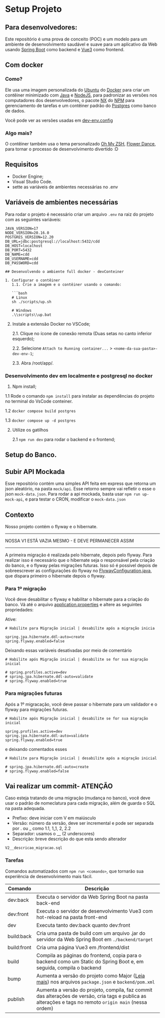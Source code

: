 # Setup Projeto

## Para desenvolvedores:

Este repositório é uma prova de conceito (POC) e um modelo para um ambiente de desenvolvimento saudável e suave para um aplicativo da Web usando [Spring Boot](https://spring.io/guides/gs/spring-boot) como backend e [Vue3](https://vuejs.org/) como frontend.

## Com docker
### Como?

Ele usa uma imagem personalizada do [Ubuntu](https://hub.docker.com/_/ubuntu) do [Docker](https://www.docker.com/) para criar um contêiner minimizado com [Java](https://www.java.com/en/) e [NodeJS](https://nodejs.org/en), para padronizar as versões nos computadores dos desenvolvedores, o pacote [NX](https://nx.dev/) do [NPM](https://www.npmjs.com/) para gerenciamento de tarefas e um contêiner padrão do [Postgres](https://hub.docker.com/_/postgres) como banco de dados.

Você pode ver as versões usadas em [dev-env.config](/dev-env.config)

### Algo mais?

O contêiner também usa o tema personalizado [Oh My ZSH](https://ohmyz.sh/), [Flower Dance](https://github.com/MarcyLeite/flower-dance-omzsh), para tornar o processo de desenvolvimento divertido :D

## Requisitos

- Docker Engine;
- Visual Studio Code.
- sette as variáveis de ambientes necessárias no .env

## Variáveis de ambientes necessárias

Para rodar o projeto é necessário criar um arquivo `.env` na raiz do projeto com as seguintes variáveis:

```
JAVA_VERSION=17
NODE_VERSION=20.16.0
POSTGRES_VERSION=12.20
DB_URL=jdbc:postgresql://localhost:5432/cdd
DB_HOST=localhost
DB_PORT=5432
DB_NAME=cdd
DB_USERNAME=cdd
DB_PASSWORD=cdd

## Desenvolvendo o ambiente full docker - devConteiner

1. Configurar o contêiner
   1.1. Crie a imagem e o contêiner usando o comando:

   ```bash
   # Linux
   sh ./scripts/up.sh
   
   # Windows
   .\\scripts\\up.bat
   ```

2. Instale a extensão Docker no VSCode;

   2.1. Clique no ícone de conexão remota (Duas setas no canto inferior esquerdo);

   2.2. Selecione `Attach to Running container...` > `<nome-da-sua-pasta>-dev-env-1`;

   2.3. Abra /root/app/.


### Desenvolvimento dev em localmente e postgresql no docker


1.  Npm install;

   1.1 Rode o comando `npm install` para instalar as dependências do projeto no terminal do VsCode conteiner.

   1.2 `docker compose build postgres`

   1.3 `docker compose up -d postgres`

2. Utilize os gatilhos

   2.1 `npm run dev` para rodar o backend e o frontend;


## Setup do Banco. 

## Subir API Mockada
Esse repositório contém uma simples API feita em express que retorna um json aleatório, na pasta `mock/api`. Esse retorno sempre vai refletir o 
esse o json `mock-data.json`. Para rodar a api mockada, basta usar `npm run up-mock-api`, e para testar o CRON, modificar o `mock-data.json`

## Contexto

Nosso projeto contém o flyway e o hibernate. 

*******
NOSSA V1 ESTÁ VAZIA MESMO - E DEVE PERMANECER ASSIM
*******

A primeira migração é realizada pelo hibernate, depois pelo flyway. 
Para realizar isso é necessário que o hibernate seja o responsável pela criação do banco, e o flyway pelas migrações futuras.
Isso só é possível depois de sobreescrever as configurações do flyway no [FlywayConfiguration.java](./backend/src/main/java/com/group/backend/config/FlywayConfiguration.java), que dispara primeiro o hibernate depois o flyway.

### Para 1º migração
Você deve desabilitar o flyway e habilitar o hibernate para a criação do banco.
Vá até o arquivo [application.properties](./backend/src/main/resources/application.properties) e altere as seguintes propriedades:

Ative:

```
# Habilite para Migração inicial | desabilite após a migração inicia

spring.jpa.hibernate.ddl-auto=create
spring.flyway.enabled=false
```

Deixando essas variáveis desativadas por meio de comentário

```
# Habilite após Migração inicial | desabilite se for sua migração inicial

# spring.profiles.active=dev
# spring.jpa.hibernate.ddl-auto=validate
# spring.flyway.enabled=true
```

### Para migrações futuras
Após a 1º migracação, você deve passar o hibernate para um validador e o flyway para migrações futuras.

```
# Habilite após Migração inicial | desabilite se for sua migração inicial 

spring.profiles.active=dev
spring.jpa.hibernate.ddl-auto=validate
spring.flyway.enabled=true
```

e deixando comentados esses 

```
# Habilite para Migração inicial | desabilite após a migração inicial 

# spring.jpa.hibernate.ddl-auto=create
# spring.flyway.enabled=false
```

## Vai realizar um commit- ATENÇÃO

Caso esteja tratando de uma migração (mudança no banco), você deve usar o padrão de nomeclatura para cada migração, além de guarda o SQL na pasta adequada. 

* Prefixo: deve iniciar com V em maiúsculo
* Versão: número da versão, deve ser incremental e pode ser separada por . ou _ como 1.1, 1_1, 2, 2.2
* Separador: usamos o __ (2 underscores)
* Descrição: breve descrição do que esta sendo alterador

```
V2__descricao_migracao.sql
```

### Tarefas

Comandos automatizados com `npm run <comando>`, que tornarão sua experiência de desenvolvimento mais fácil.

| Comando     | Descrição                                                                                                                           |
| ----------- | ------------------------------------------------------------------------------------------------------------------------------------- |
| dev:back    | Executa o servidor da Web Spring Boot na pasta back-end                                                                                        |
| dev:front   | Executa o servidor de desenvolvimento Vue3 com hot-reload na pasta front-end                                                                              |
| dev         | Executa tanto dev:back quanto dev:front                                                                                                      |
| build:back  | Cria uma pasta de build com um arquivo .jar do servidor da Web Spring Boot em `./backend/target`                                                  |
| build:front | Cria uma página Vue3 em /frontend/dist                                                                                               |
| build       | Compila as páginas do frontend, copia para o backend como um Static do Spring Boot e, em seguida, compila o backend                                        |
| bump        | Aumenta a versão do projeto como Major ([Leia mais](https://semver.org/)) nos arquivos `package.json` e `backend/pom.xml`                                         |
| publish     | Aumenta a versão do projeto, compila, faz commit das alterações de versão, cria tags e publica as alterações e tags no remoto `origin main` (nessa ordem) |
